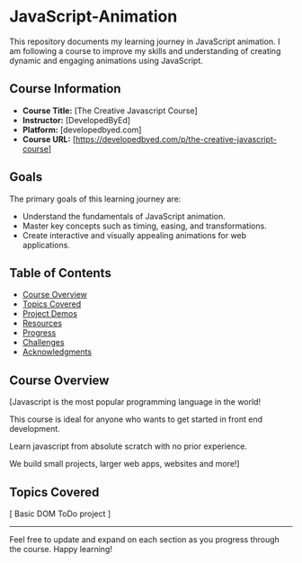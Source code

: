 # JavaScript-Animation

This repository documents my learning journey in JavaScript animation. I am following a course to improve my skills and understanding of creating dynamic and engaging animations using JavaScript.

## Course Information

- **Course Title:** [The Creative Javascript Course]
- **Instructor:** [DevelopedByEd]
- **Platform:** [developedbyed.com]
- **Course URL:** [https://developedbyed.com/p/the-creative-javascript-course]

## Goals

The primary goals of this learning journey are:

- Understand the fundamentals of JavaScript animation.
- Master key concepts such as timing, easing, and transformations.
- Create interactive and visually appealing animations for web applications.

## Table of Contents

- [Course Overview](#course-overview)
- [Topics Covered](#topics-covered)
- [Project Demos](#project-demos)
- [Resources](#resources)
- [Progress](#progress)
- [Challenges](#challenges)
- [Acknowledgments](#acknowledgments)

## Course Overview

[Javascript is the most popular programming language in the world!

This course is ideal for anyone who wants to get started in front end development.

Learn javascript from absolute scratch with no prior experience.

We build small projects, larger web apps, websites and more!]

## Topics Covered

[
Basic
DOM
ToDo project
]

---

Feel free to update and expand on each section as you progress through the course. Happy learning!
